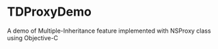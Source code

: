 # TDProxyDemo

A demo of Multiple-Inheritance feature implemented with NSProxy class using Objective-C
